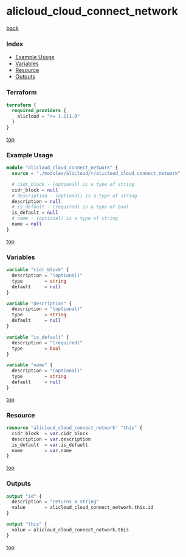 # alicloud_cloud_connect_network

[back](../alicloud.md)

### Index

- [Example Usage](#example-usage)
- [Variables](#variables)
- [Resource](#resource)
- [Outputs](#outputs)

### Terraform

```terraform
terraform {
  required_providers {
    alicloud = ">= 1.111.0"
  }
}
```

[top](#index)

### Example Usage

```terraform
module "alicloud_cloud_connect_network" {
  source = "./modules/alicloud/r/alicloud_cloud_connect_network"

  # cidr_block - (optional) is a type of string
  cidr_block = null
  # description - (optional) is a type of string
  description = null
  # is_default - (required) is a type of bool
  is_default = null
  # name - (optional) is a type of string
  name = null
}
```

[top](#index)

### Variables

```terraform
variable "cidr_block" {
  description = "(optional)"
  type        = string
  default     = null
}

variable "description" {
  description = "(optional)"
  type        = string
  default     = null
}

variable "is_default" {
  description = "(required)"
  type        = bool
}

variable "name" {
  description = "(optional)"
  type        = string
  default     = null
}
```

[top](#index)

### Resource

```terraform
resource "alicloud_cloud_connect_network" "this" {
  cidr_block  = var.cidr_block
  description = var.description
  is_default  = var.is_default
  name        = var.name
}
```

[top](#index)

### Outputs

```terraform
output "id" {
  description = "returns a string"
  value       = alicloud_cloud_connect_network.this.id
}

output "this" {
  value = alicloud_cloud_connect_network.this
}
```

[top](#index)